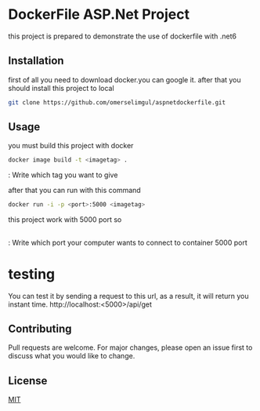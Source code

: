 # DockerFile ASP.Net Project

this project is prepared to demonstrate the use of dockerfile with .net6

## Installation

first of all you need to download docker.you can google it.
after that you should install this project to local   

```bash
git clone https://github.com/omerselimgul/aspnetdockerfile.git
```

## Usage
you must build this project with docker  
```bash
docker image build -t <imagetag> .
```
<imagetag> : Write which tag you want to give

after that you can run with this command 


```bash
docker run -i -p <port>:5000 <imagetag>
```
this project work with 5000 port so 
##
<port> : Write which port your computer wants to connect to container 5000 port


# testing

You can test it by sending a request to this url, as a result, it will return you instant time.
http://localhost:<5000>/api/get

## Contributing

Pull requests are welcome. For major changes, please open an issue first
to discuss what you would like to change.

## License

[MIT](https://choosealicense.com/licenses/mit/)